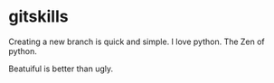 # gitskills
Creating a new branch is quick and simple.
I love python.
The Zen of python.

Beatuiful is better than ugly.